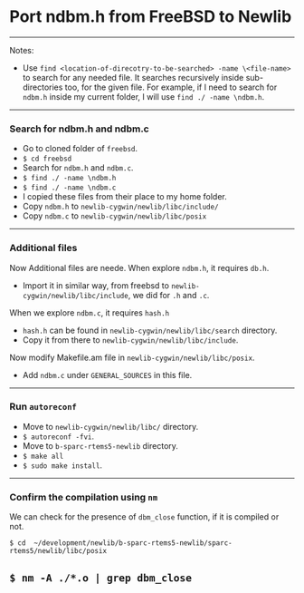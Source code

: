 # Port ndbm.h from FreeBSD to Newlib
---
Notes: 
* Use `find <location-of-direcotry-to-be-searched> -name \<file-name>` to search for any needed file. It searches recursively inside sub-directories too, for the given file. For example, if I need to search for `ndbm.h` inside my current folder, I will use `find ./ -name \ndbm.h`.
---
### Search for ndbm.h and ndbm.c
* Go to cloned folder of `freebsd`.
* `$ cd freebsd`
* Search for `ndbm.h` and `ndbm.c`.
* `$ find ./ -name \ndbm.h`
* `$ find ./ -name \ndbm.c`
* I copied these files from their place to my home folder.
* Copy `ndbm.h` to `newlib-cygwin/newlib/libc/include/`
* Copy `ndbm.c` to `newlib-cygwin/newlib/libc/posix`
--- 
### Additional files
Now Additional files are neede. When explore `ndbm.h`, it requires `db.h`.
* Import it in similar way, from freebsd to `newlib-cygwin/newlib/libc/include`, we did for `.h` and `.c`.

When we explore `ndbm.c`, it requires `hash.h`
* `hash.h` can be found in `newlib-cygwin/newlib/libc/search` directory.
* Copy it from there to `newlib-cygwin/newlib/libc/include`.

Now modify Makefile.am file in `newlib-cygwin/newlib/libc/posix`.
* Add `ndbm.c` under `GENERAL_SOURCES` in this file.

---
### Run `autoreconf`
* Move to `newlib-cygwin/newlib/libc/` directory.
* `$ autoreconf -fvi`.
* Move to `b-sparc-rtems5-newlib` directory.
* `$ make all`
* `$ sudo make install`.
---
### Confirm the compilation using `nm`

We can check for the presence of `dbm_close` function, if it is compiled or not.

`$ cd  ~/development/newlib/b-sparc-rtems5-newlib/sparc-rtems5/newlib/libc/posix`

`$ nm -A ./*.o | grep dbm_close`
---
